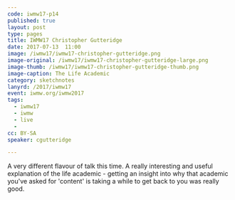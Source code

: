 ```yaml
---
code: iwmw17-p14
published: true
layout: post
type: pages
title: IWMW17 Christopher Gutteridge
date: 2017-07-13  11:00
image: /iwmw17/iwmw17-christopher-gutteridge.png
image-original: /iwmw17/iwmw17-christopher-gutteridge-large.png
image-thumb: /iwmw17/iwmw17-christopher-gutteridge-thumb.png
image-caption: The Life Academic
category: sketchnotes
lanyrd: /2017/iwmw17
event: iwmw.org/iwmw2017
tags:
  - iwmw17
  - iwmw
  - live
  -
cc: BY-SA
speaker: cgutteridge

---
```


A very different flavour of talk this time. A really interesting  and useful explanation of the life academic - getting an insight into why that academic you've asked for 'content' is taking a while to get back to you was really good.
